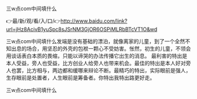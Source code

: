 三w点com中间填什么

👉最/新/观/看/入/口/👉http://www.baidu.com/link?url=jHz8AcivB1yuSpc8sJSrNM3GjOR6OSPiMLRbBTcVT1O&wd

三w点com中间填什么发端是没有基础的漂泊，就像离家的儿童，到了一个全然不知出息的场合，用坚忍的外壳的包袱一颗心不受妨害。怅然，初生的儿童，不领会用谈话表白本质的畏缩，只能以谛哭的办法传播它出生的消息。
最利害的特出是本人受益，旁人也受益，比方创业人给旁人也带来机会。最佳的特出是本人好对旁人也罢，比方相与，两边都和缓哪来辩论不断。最精巧的特出，实际眼前是强人，生存眼前是处置者，人生眼前是筹备者。你特出我特出路更好走。


三w点com中间填什么
